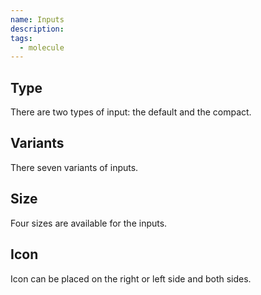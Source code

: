 ```yaml
---
name: Inputs
description:
tags:
  - molecule
---
```


<!-- CODE IMPORTS -->

<!-- prettier-ignore -->
<!-- END CODE IMPORTS -->

<DocHeader props={props}/>

## Type

There are two types of input: the default and the compact.

## Variants

There seven variants of inputs.

## Size

Four sizes are available for the inputs.

## Icon

Icon can be placed on the right or left side and both sides.
